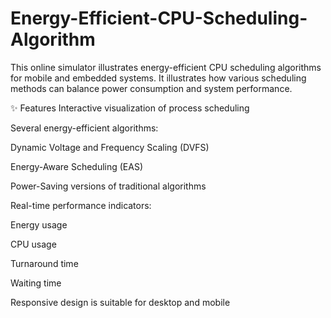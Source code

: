 # Energy-Efficient-CPU-Scheduling-Algorithm
This online simulator illustrates energy-efficient CPU scheduling algorithms for mobile and embedded systems. It illustrates how various scheduling methods can balance power consumption and system performance.

✨ Features
Interactive visualization of process scheduling

Several energy-efficient algorithms:

Dynamic Voltage and Frequency Scaling (DVFS)

Energy-Aware Scheduling (EAS)

Power-Saving versions of traditional algorithms

Real-time performance indicators:

Energy usage

CPU usage

Turnaround time

Waiting time

Responsive design is suitable for desktop and mobile
